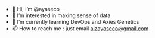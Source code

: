 - 👋 Hi, I’m @ayaseco
- 👀 I’m interested in making sense of data
- 🌱 I’m currently learning DevOps and Axies Genetics
- 📫 How to reach me : just email aizayaseco@gmail.com

<!---
ayaseco/ayaseco is a ✨ special ✨ repository because its `README.md` (this file) appears on your GitHub profile.
You can click the Preview link to take a look at your changes.
--->
